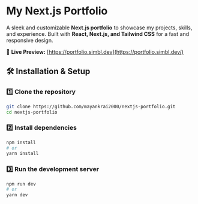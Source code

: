 # My Next.js Portfolio

A sleek and customizable **Next.js portfolio** to showcase my projects, skills, and experience. Built with **React, Next.js, and Tailwind CSS** for a fast and responsive design.  

🚀 **Live Preview:** [https://portfolio.simbl.dev](https://portfolio.simbl.dev/)

## 🛠 Installation & Setup


### 1️⃣ Clone the repository  
```sh
git clone https://github.com/mayankrai2000/nextjs-portfolio.git
cd nextjs-portfolio
```

### 2️⃣ Install dependencies
```sh
npm install
# or
yarn install
```

### 3️⃣ Run the development server
```sh
npm run dev
# or
yarn dev
```
